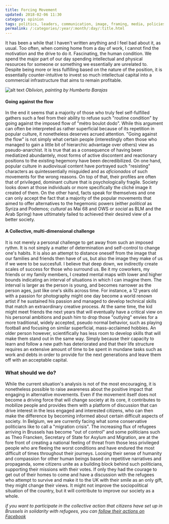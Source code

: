 ```yaml
---
title: Forcing Movement
updated: 2018-02-06 11:30
category: opinion
tags: politics, leaders, communication, image, framing, media, policies
permalink: /:categories/:year/:month/:day/:title.html
---
```


It has been a while that I haven't written anything and I feel bad about it, as usual. 
Too often, when coming home from a day of work, I cannot find the motivation and the drive to do it.
Fascinating, the human condition. We spend the major part of our day spending intellectual and physical resources for someone or something we essentially are unrelated to.
Despite being more or less fulfilling based on the nature of the position, it is essentially counter-intuitive to invest so much intellectual capital into a commercial infrastructure that aims to remain profitable. 

![alt text](http://polegato.me/assets/humberto.jpg 'Oblivion, painting by Humberto Barajas')
_Oblivion, painting by Humberto Barajas_

#### Going against the flow
In the end it seems that a majority of those who truly feel self-fulfilled gathers such a feel from their ability to refuse such "routine condition" by going against the imposed flow of "métro boulot dodo". While this argument can often be interpreted as rather superficial because of its repetition in popular culture, it nonetheless deserves acrued attention. "Going against the flow" is not simply what certain people (interestingly often those who managed to gain a little bit of hierarchic advantage over others) view as pseudo-anarchist. 
It is true that as a consequence of having been mediatized abundantely, most forms of active discontent and reactionary positions to the existing hegemony have been decredibilized. On one hand, popular culture in audiovisual content have portrayed such "resisting" characters as quintessentially misguided and as _aficionados_ of such movements for the wrong reasons. On top of that, their profiles are often that of privileged, dominant culture that is psychologically fragile. Society looks down at those individuals or more specifically the cliché image it created of them. On the other hand, facts speak for themselves and one can only accept the fact that a majority of the popular movements that aimed to offer alternatives to the hegemonic powers (either *political* as Syriza and Podemos; *cultural* as Mai 68 and OWS or *social* as BLM and the Arab Spring) have utltimately failed to achieved their desired view of a better society. 

#### A Collective, multi-dimensional challenge
It is not merely a personal challenge to get away from such an imposed rythm. It is not simply a matter of determination and self-control to change one's habits. It is also an attempt to distance oneself from the image that our families and friends then have of us, but also the image they make of us if we were to be succesfull. 
I believe that deep down, we indirectly create scales of success for those who surround us. Be it my coworkers, my friends or my family members, I created mental maps with lower and higher bounds indicating an interval of situations in which I can imagine them. The interval is larger as the person is young, and becomes narrower as the person ages, just like one's skills across time. For instance, a 12 years old with a passion for photography might one day become a world renown artist if he sustained his passion and managed to develop technical skills that match an extraordinary creative process. At the same time, the kid might meet friends the next years that will eventually have a critical view on his personal ambitions and push him to drop those "outlying" envies for a more traditional, widely accepted, pseudo normal behavior, such as playing football and focusing on similar superficial, mass-acclaimed hobbies. An older person however, scientifically has less room to develop skills that will make them stand out in the same way. Simply because their capacity to learn and follow a new path has deteriorated and that their life structure requires an extensive amount of time to be spent in mundane tasks such as work and debts in order to provide for the next generations and leave them off with an acceptable capital.

### What should we do?
While the current situation's analysis is not of the most encouraging, it is nonetheless possible to raise awareness about the positive impact that engaging in alternative movements. Even if the movement itself does not become a driving force that will change society at its core, it contributes to mobilize people and provides them with a platform of discussion that can drive interest in the less engaged and interested citizens, who can then make the difference by becoming informed about certain difficult aspects of society. In Belgium, we are currently facing what some conservative politicians like to call a "migration crisis". The increasing flux of refugees arriving in Brussels has become "out of control" and some politicians such as Theo Francken, Secretary of State for Asylum and Migration, are at the fore front of creating a national feeling of threat from those less privileged people who are fleeing the worst conditions and have endured the most difficult of times throughout their journeys. Loosing their sense of humanity and compassion for other human beings based on repetitive narratives and propaganda, some citizens unite as a building block behind such politicians, supporting their missions with their votes. If only they had the courage to get out of their homes to come and have a discussion with the refugees who attempt to survive and make it to the UK with their smile as an only gift, they might change their views. It might not improve the sociopolitical situation of the country, but it will contribute to improve our society as a whole. 

_if you want to participate in the collective action that citizens have set up in Brussels in solidarity with refugees, you can [follow their actions on Facebook](https://www.facebook.com/plateformerefugiesbxl/)_